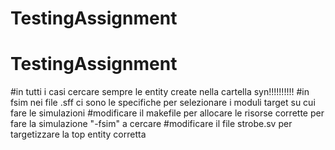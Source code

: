 # TestingAssignment
# TestingAssignment

#in tutti i casi cercare sempre le entity create nella cartella syn!!!!!!!!!!
#in fsim nei file .sff ci sono le specifiche per selezionare i moduli target su cui fare le simulazioni
#modificare il makefile per allocare le risorse corrette per fare la simulazione "-fsim" a cercare
#modificare il file strobe.sv per targetizzare la top entity corretta
